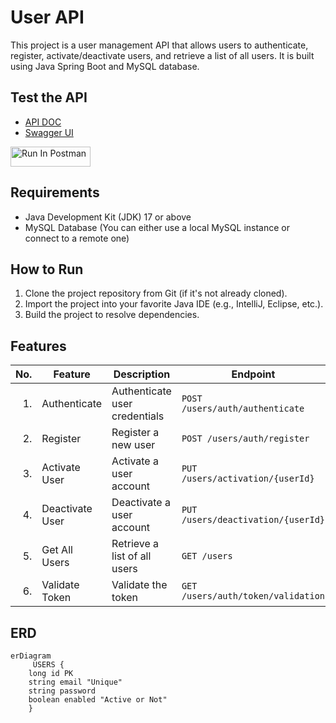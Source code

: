 # User API

This project is a user management API that allows users to authenticate, register, activate/deactivate users, and retrieve a list of all users. It is built using Java Spring Boot and MySQL database.

## Test the API
- [API DOC](http://localhost:8082/v3/api-docs)
- [Swagger UI](http://localhost:8082/swagger-ui/index.html)

[<img src="https://run.pstmn.io/button.svg" alt="Run In Postman" style="width: 128px; height: 32px;">](https://god.gw.postman.com/run-collection/28660393-866aa553-45ca-4192-be1a-cd6e15052f18?action=collection%2Ffork&source=rip_markdown&collection-url=entityId%3D28660393-866aa553-45ca-4192-be1a-cd6e15052f18%26entityType%3Dcollection%26workspaceId%3Dcf048289-7983-422a-953e-c3f1ddb75b7a)
## Requirements

- Java Development Kit (JDK) 17 or above
- MySQL Database (You can either use a local MySQL instance or connect to a remote one)

## How to Run

1. Clone the project repository from Git (if it's not already cloned).
2. Import the project into your favorite Java IDE (e.g., IntelliJ, Eclipse, etc.).
3. Build the project to resolve dependencies.

## Features

| No. | Feature                  | Description                           | Endpoint                                |
|----:|--------------------------|---------------------------------------|-----------------------------------------|
|  1. | Authenticate             | Authenticate user credentials         | `POST /users/auth/authenticate`        |
|  2. | Register                 | Register a new user                   | `POST /users/auth/register`            |
|  3. | Activate User            | Activate a user account               | `PUT /users/activation/{userId}`       |
|  4. | Deactivate User          | Deactivate a user account             | `PUT /users/deactivation/{userId}`     |
|  5. | Get All Users            | Retrieve a list of all users          | `GET /users`                           |
| 6.  | Validate Token  | Validate the token             | `GET /users/auth/token/validation` |

## ERD

```mermaid
erDiagram
     USERS {
    long id PK
    string email "Unique"
    string password 
    boolean enabled "Active or Not"
    }